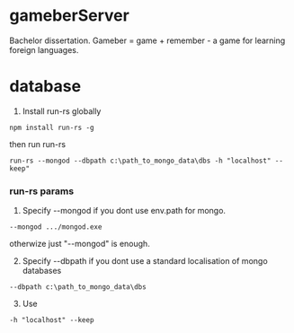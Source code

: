 # gameberServer
Bachelor dissertation. Gameber = game + remember - a game for learning foreign languages.

# database
1. Install run-rs globally 
```
npm install run-rs -g
```
then run run-rs
```
run-rs --mongod --dbpath c:\path_to_mongo_data\dbs -h "localhost" --keep"
``` 
### run-rs params
1. Specify --mongod if you dont use env.path for mongo.
```
--mongod .../mongod.exe
```
otherwize just "--mongod" is enough.

2. Specify --dbpath if you dont use a standard localisation of mongo databases
```
--dbpath c:\path_to_mongo_data\dbs
```
3. Use 
```
-h "localhost" --keep
```
